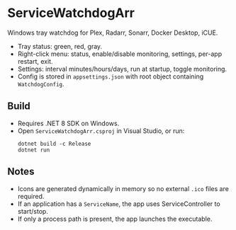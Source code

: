 # ServiceWatchdogArr

Windows tray watchdog for Plex, Radarr, Sonarr, Docker Desktop, iCUE.

- Tray status: green, red, gray.
- Right-click menu: status, enable/disable monitoring, settings, per-app restart, exit.
- Settings: interval minutes/hours/days, run at startup, toggle monitoring.
- Config is stored in `appsettings.json` with root object containing `WatchdogConfig`.

## Build
- Requires .NET 8 SDK on Windows.
- Open `ServiceWatchdogArr.csproj` in Visual Studio, or run:
  ```
  dotnet build -c Release
  dotnet run
  ```

## Notes
- Icons are generated dynamically in memory so no external `.ico` files are required.
- If an application has a `ServiceName`, the app uses ServiceController to start/stop.
- If only a process path is present, the app launches the executable.